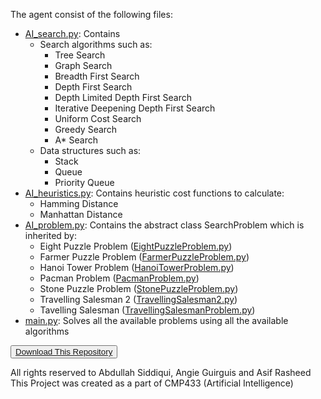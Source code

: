 The agent consist of the following files:
- [AI_search.py](AI_search.py): Contains 
  - Search algorithms such as:
    - Tree Search
    - Graph Search
    - Breadth First Search
    - Depth First Search
    - Depth Limited Depth First Search
    - Iterative Deepening Depth First Search
    - Uniform Cost Search
    - Greedy Search
    - A* Search</br>
  - Data structures such as:
    - Stack
    - Queue
    - Priority Queue
- [AI_heuristics.py](AI_heuristics.py): Contains heuristic cost functions to calculate:
  - Hamming Distance
  - Manhattan Distance
- [AI_problem.py](AI_problem.py): Contains the abstract class SearchProblem which is inherited by:
  - Eight Puzzle Problem ([EightPuzzleProblem.py](EightPuzzleProblem.py))
  - Farmer Puzzle Problem ([FarmerPuzzleProblem.py](FarmerPuzzleProblem.py))
  - Hanoi Tower Problem ([HanoiTowerProblem.py](HanoiTowerProblem.py))
  - Pacman Problem ([PacmanProblem.py](PacmanProblem.py))
  - Stone Puzzle Problem ([StonePuzzleProblem.py](StonePuzzleProblem.py))
  - Travelling Salesman 2 ([TravellingSalesman2.py](TravellingSalesman2.py))
  - Tavelling Salesman ([TravellingSalesmanProblem.py](TravellingSalesmanProblem.py))
- [main.py](main.py): Solves all the available problems using all the available algorithms

<button><a href='https://github.com/asifrasheed6/Search-Based-Agent/archive/master.zip'>Download This Repository</a></button>
<p>
All rights reserved to Abdullah Siddiqui, Angie Guirguis and Asif Rasheed</br>
This Project was created as a part of CMP433 (Artificial Intelligence)
</p>
